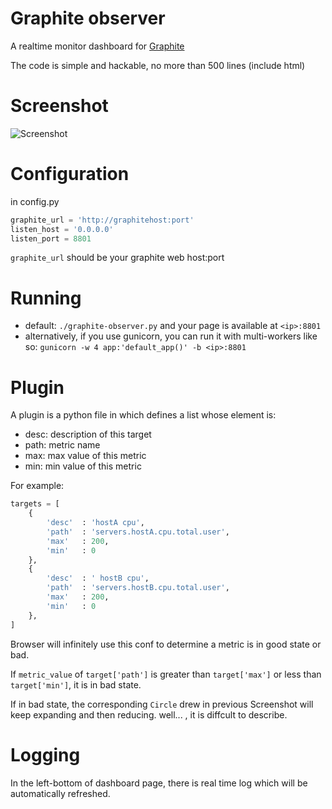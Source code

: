 # Graphite observer

A realtime monitor dashboard for
[Graphite](https://github.com/graphite-project/graphite-web)

The code is simple and hackable, no more than 500 lines (include html)

# Screenshot

![Screenshot](https://raw.github.com/huoxy/graphite-observer/master/Screenshot.png)

# Configuration

in config.py

```python
graphite_url = 'http://graphitehost:port'
listen_host = '0.0.0.0'
listen_port = 8801
```

`graphite_url` should be your graphite web host:port

# Running
* default: `./graphite-observer.py` and your page is available at `<ip>:8801`
* alternatively, if you use gunicorn, you can run it with multi-workers like so: `gunicorn -w 4 app:'default_app()' -b <ip>:8801`

# Plugin

A plugin is a python file in which defines a list whose element is:
* desc: description of this target
* path: metric name
* max: max value of this metric
* min: min value of this metric

For example:
```python
targets = [
    {  
        'desc'  : 'hostA cpu',
        'path'  : 'servers.hostA.cpu.total.user',
        'max'   : 200,
        'min'   : 0
    }, 
    {
        'desc'  : ' hostB cpu',
        'path'  : 'servers.hostB.cpu.total.user',
        'max'   : 200,
        'min'   : 0
    },
]
```

Browser will infinitely use this conf to determine a metric is in good state or bad.

If `metric_value` of `target['path']` is greater than `target['max']` or less than `target['min']`, it is in bad state.

If in bad state, the corresponding `Circle` drew in previous Screenshot will keep expanding and then reducing. well... , it is diffcult to describe.

# Logging

In the left-bottom of dashboard page, there is real time log which will be automatically refreshed.
